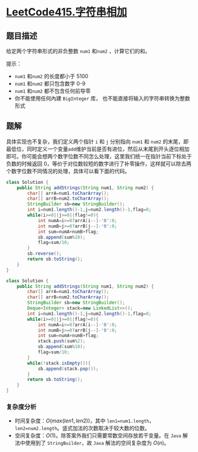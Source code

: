 # [LeetCode415.字符串相加](https://leetcode-cn.com/problems/add-strings/)
## 题目描述
给定两个字符串形式的非负整数 `num1` 和`num2` ，计算它们的和。

提示：

- `num1` 和`num2` 的长度都小于 5100
- `num1` 和`num2` 都只包含数字 0-9
- `num1` 和`num2` 都不包含任何前导零
- 你不能使用任何內建 `BigInteger` 库， 也不能直接将输入的字符串转换为整数形式

## 题解
具体实现也不复杂，我们定义两个指针 `i` 和 `j` 分别指向 `num1` 和 `num2` 的末尾，即最低位，同时定义一个变量`add`维护当前是否有进位，然后从末尾到开头逐位相加即可。你可能会想两个数字位数不同怎么处理，这里我们统一在指针当前下标处于负数的时候返回 0，等价于对位数较短的数字进行了补零操作，这样就可以除去两个数字位数不同情况的处理，具体可以看下面的代码。


```java
class Solution {
    public String addStrings(String num1, String num2) {
        char[] arrA=num1.toCharArray();
        char[] arrB=num2.toCharArray();
        StringBuilder sb=new StringBuilder();
        int i=num1.length()-1,j=num2.length()-1,flag=0;
        while(i>=0||j>=0||flag!=0){
            int numA=i>=0?arrA[i--]-'0':0;
            int numB=j>=0?arrB[j--]-'0':0;
            int sum=numA+numB+flag;
            sb.append(sum%10);
            flag=sum/10;
        }
        sb.reverse();
        return sb.toString();
    }
}
```
```java
class Solution {
    public String addStrings(String num1, String num2) {
        char[] arrA=num1.toCharArray();
        char[] arrB=num2.toCharArray();
        StringBuilder sb=new StringBuilder();
        Deque<Integer> stack=new LinkedList<>();
        int i=num1.length()-1,j=num2.length()-1,flag=0;
        while(i>=0||j>=0||flag!=0){
            int numA=i>=0?arrA[i--]-'0':0;
            int numB=j>=0?arrB[j--]-'0':0;
            int sum=numA+numB+flag;
            stack.push(sum%2);
            sb.append(sum%10);
            flag=sum/10;
        }
        while(!stack.isEmpty()){
            sb.append(stack.pop());
        }
        return sb.toString();
    }
}
```
### 复杂度分析
- 时间复杂度：$O(max(len1,len2))$，其中 `len1=num1.length`，`len2=num2.length`。竖式加法的次数取决于较大数的位数。
- 空间复杂度：$O(1)$。除答案外我们只需要常数空间存放若干变量。在 `Java` 解法中使用到了 `StringBuilder`，故 `Java` 解法的空间复杂度为 $O(n)$。

